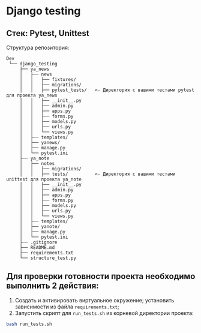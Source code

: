 # Django testing  
## Стек: Pytest, Unittest
Структура репозитория:
```
Dev
 └── django_testing
     ├── ya_news
     │   ├── news
     │   │   ├── fixtures/
     │   │   ├── migrations/
     │   │   ├── pytest_tests/   <- Директория с вашими тестами pytest для проекта ya_news
     │   │   ├── __init__.py
     │   │   ├── admin.py
     │   │   ├── apps.py
     │   │   ├── forms.py
     │   │   ├── models.py
     │   │   ├── urls.py
     │   │   └── views.py
     │   ├── templates/
     │   ├── yanews/
     │   ├── manage.py
     │   └── pytest.ini
     ├── ya_note
     │   ├── notes
     │   │   ├── migrations/
     │   │   ├── tests/          <- Директория с вашими тестами unittest для проекта ya_note
     │   │   ├── __init__.py
     │   │   ├── admin.py
     │   │   ├── apps.py
     │   │   ├── forms.py
     │   │   ├── models.py
     │   │   ├── urls.py
     │   │   └── views.py
     │   ├── templates/
     │   ├── yanote/
     │   ├── manage.py
     │   └── pytest.ini
     ├── .gitignore
     ├── README.md
     ├── requirements.txt
     └── structure_test.py
```

## Для проверки готовности проекта необходимо выполнить 2 действия:
1. Создать и активировать виртуальное окружение; установить зависимости из файла `requirements.txt`;
2. Запустить скрипт для `run_tests.sh` из корневой директории проекта:
```sh
bash run_tests.sh
```
